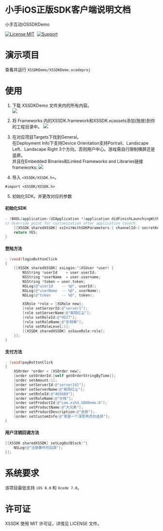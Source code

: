 # 小手iOS正版SDK客户端说明文档
小手互动iOSSDKDemo


[![License MIT](https://img.shields.io/badge/license-MIT-green.svg?style=flat)](https://raw.githubusercontent.com/seven/XSSDKDemo/master/LICENSE)&nbsp;
[![Support](https://img.shields.io/badge/support-iOS%208%2B%20-blue.svg?style=flat)](https://www.apple.com/nl/ios/)&nbsp;


演示项目
==============
查看并运行 `XSSDKDemo/XSSDKDemo.xcodeproj`


使用
==============


1. 下载 XSSDKDemo 文件夹内的所有内容。<br/>
<img src="https://github.com/xiaoshouhudong/iOSSDKDemo/blob/master/Snapshots/FrameworkPath.png"><br/>
2. 将 Frameworks 内的XSSDK.framework和XSSDK.xcassets添加(拖放)到你的工程目录中。
<img src="https://github.com/xiaoshouhudong/iOSSDKDemo/blob/master/Snapshots/Framework.png"><br/>
3. 在对应项目Targets下找到General。<br/>
   在Deployment Info下支持Device Orientation支持Portrail、Landscape Left、Landscape Right 3个方向。否则用户中心。游戏需自行限制横屏还是竖屏。<br/>
   并且在Embedded Binaries和Linked Frameworks and Libraries链接 frameworks:
<img src="https://github.com/xiaoshouhudong/iOSSDKDemo/blob/master/Snapshots/FrameworkLink.png"><br/>

5. 导入 `<XSSDK/XSSDK.h>`。
```
#import <XSSDK/XSSDK.h>
```
5. 初始化SDK。并更改对应的参数

#### 初始化SDK

```objective-c
- (BOOL)application:(UIApplication *)application didFinishLaunchingWithOptions:(NSDictionary *)launchOptions {
// Override point for customization after application launch.
    [[XSSDK sharedXSSDK] xsInitWithSDKParameters:1 channelId:1 secretKey:@"8ccde908dd33ae301d26a65847505f70"];
    return YES;
}
```

#### 登陆方法

```objective-c
- (void)loginButtonClick
{
    [[XSSDK sharedXSSDK] xsLogin:^(XSUser *user) {
        NSString *userId    = user.userId;
        NSString *userName  = user.username;
        NSString *token = user.token;
        NSLog(@"userId    -- %@", userId);
        NSLog(@"userName  -- %@", userName);
        NSLog(@"token     -- %@", token);

        XSRole *role = [XSRole new];
        [role setServerId:@"server1"];
        [role setServerName:@"紫陌红尘"];
        [role setRoleId:@"9527"];
        [role setRoleName:@"凯特琳"];
        [role setRoleLevel:1];
        [[XSSDK sharedXSSDK] xsSaveRole:role];
    }];
}
```

#### 支付方法

```objective-c
- (void)payButtonClick
{
    XSOrder *order = [XSOrder new];
    [order setOrderId:[self getOrderStringByTime]];
    [order setAmount:1];
    [order setServerId:@"serverId1"];
    [order setServerName:@"紫陌红尘"];
    [order setRoleId:@"465689"];
    [order setRoleName:@"光辉"];
    [order setProductId:@"com.xshd.SDKDemo.6"];
    [order setProductName:@"大元素"];
    [order setProductDescription:@"皮肤"];
    [order setCustomInfo:@"真是一个深思熟虑的选择"];
}
```


#### 用户注销回调方法

```objective-c
[[XSSDK sharedXSSDK] setLogOutBlock:^{
    NSLog(@"注销事件的回调");
}];
```





系统要求
==============
该项目最低支持 `iOS 8.0` 和 `Xcode 7.0`。



许可证
==============
XSSDK 使用 MIT 许可证，详情见 LICENSE 文件。
